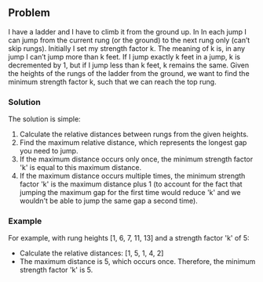 ## Problem
I have a ladder and I have to climb it from the ground up.
In In each jump I can jump from the current rung (or the ground) to the next rung only (can’t skip rungs). Initially I set my strength factor k. The meaning of k is, in any jump I can’t jump more than k feet. If I jump exactly k feet in a jump, k is decremented by 1, but if I jump less than k feet, k remains the same.
Given the heights of the rungs of the ladder from the ground, we want to find the
minimum strength factor k, such that we can reach the top rung.


### Solution

The solution is simple:

1. Calculate the relative distances between rungs from the given heights.
2. Find the maximum relative distance, which represents the longest gap you need to jump.
3. If the maximum distance occurs only once, the minimum strength factor 'k' is equal to this maximum distance.
4. If the maximum distance occurs multiple times, the minimum strength factor 'k' is the maximum distance plus 1 (to account for the fact that jumping the maximum gap for the first time would reduce 'k' and we wouldn't be able to jump the same gap a second time).

### Example

For example, with rung heights [1, 6, 7, 11, 13] and a strength factor 'k' of 5:

- Calculate the relative distances: [1, 5, 1, 4, 2]
- The maximum distance is 5, which occurs once. Therefore, the minimum strength factor 'k' is 5.